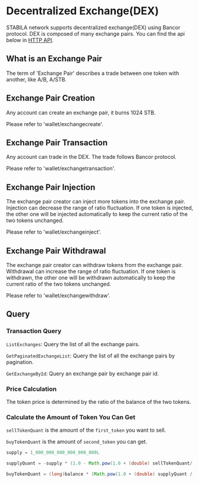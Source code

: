 # Decentralized Exchange(DEX)

STABILA network supports decentralized exchange(DEX) using Bancor protocol. DEX is composed of many exchange pairs. You can find the api below in [HTTP API](../../api/http).

## What is an Exchange Pair

The term of 'Exchange Pair' describes a trade between one token with another, like A/B, A/STB.

## Exchange Pair Creation

Any account can create an exchange pair, it burns 1024 STB.

Please refer to 'wallet/exchangecreate'.

## Exchange Pair Transaction

Any account can trade in the DEX. The trade follows Bancor protocol.

Please refer to 'wallet/exchangetransaction'.

## Exchange Pair Injection

The exchange pair creator can inject more tokens into the exchange pair. Injection can decrease the range of ratio fluctuation. If one token is injected, the other one will be injected automatically to keep the current ratio of the two tokens unchanged.

Please refer to 'wallet/exchangeinject'.

## Exchange Pair Withdrawal

The exchange pair creator can withdraw tokens from the exchange pair. Withdrawal can increase the range of ratio fluctuation. If one token is withdrawn, the other one will be withdrawn automatically to keep the current ratio of the two tokens unchanged.

Please refer to 'wallet/exchangewithdraw'.

## Query

### Transaction Query

`ListExchanges`: Query the list of all the exchange pairs.

`GetPaginatedExchangeList`: Query the list of all the exchange pairs by pagination.

`GetExchangeById`: Query an exchange pair by exchange pair id.

### Price Calculation

The token price is determined by the ratio of the balance of the two tokens.

### Calculate the Amount of Token You Can Get

`sellTokenQuant` is the amount of the `first_token` you want to sell.

`buyTokenQuant` is the amount of `second_token` you can get.

```java
supply = 1_000_000_000_000_000_000L

supplyQuant = -supply * (1.0 - Math.pow(1.0 + (double) sellTokenQuant/(firstTokenBalance + sellTokenQuant, 0.0005))

buyTokenQuant = (long)balance * (Math.pow(1.0 + (double) supplyQuant / supply, 2000.0) - 1.0)
```
